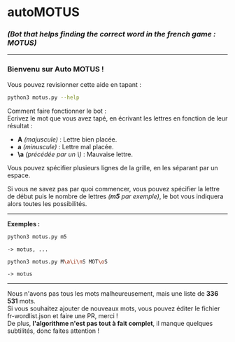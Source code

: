# **autoMOTUS**
### *(Bot that helps finding the correct word in the french game : MOTUS)*

---

### Bienvenu sur Auto MOTUS !
Vous pouvez revisionner cette aide en tapant :
```sh
python3 motus.py --help
```
Comment faire fonctionner le bot :  
Ecrivez le mot que vous avez tapé, en écrivant les lettres en fonction de leur résultat :
- **A** *(majuscule)* : Lettre bien placée.
- **a** *(minuscule)* : Lettre mal placée.
- **\a** *(précédée par un \\)* : Mauvaise lettre.

Vous pouvez spécifier plusieurs lignes de la grille, en les séparant par un espace.  

Si vous ne savez pas par quoi commencer, vous pouvez spécifier la lettre de début puis le nombre de lettres *(**m5** par exemple)*, le bot vous indiquera alors toutes les possibilités.

---

**Exemples :**  
```sh
python3 motus.py m5
```
`-> motus, ...`
```sh
python3 motus.py M\a\i\nS MOT\oS
```
`-> motus`

---

Nous n'avons pas tous les mots malheureusement, mais une liste de **336 531** mots.  
Si vous souhaitez ajouter de nouveaux mots, vous pouvez éditer le fichier fr-wordlist.json et faire une PR, merci !  
De plus, **l'algorithme n'est pas tout à fait complet**, il manque quelques subtilités, donc faites attention !
